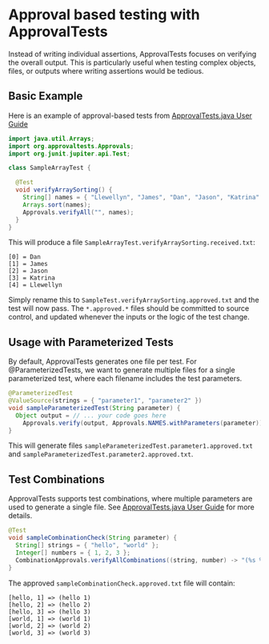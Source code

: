 # Approval based testing with ApprovalTests

Instead of writing individual assertions, ApprovalTests focuses on verifying the overall output. This is particularly useful when testing complex objects, files, or outputs where writing assertions would be tedious.

## Basic Example

Here is an example of approval-based tests from [ApprovalTests.java User Guide](https://github.com/approvals/ApprovalTests.Java/blob/master/README.md)

```java
import java.util.Arrays;
import org.approvaltests.Approvals;
import org.junit.jupiter.api.Test;

class SampleArrayTest {

  @Test
  void verifyArraySorting() {
    String[] names = { "Llewellyn", "James", "Dan", "Jason", "Katrina" };
    Arrays.sort(names);
    Approvals.verifyAll("", names);
  }
}

```

This will produce a file `SampleArrayTest.verifyArraySorting.received.txt`:

```
[0] = Dan
[1] = James
[2] = Jason
[3] = Katrina
[4] = Llewellyn
```

Simply rename this to `SampleTest.verifyArraySorting.approved.txt` and the test will now pass.
The `*.approved.*` files should be committed to source control, and updated whenever the inputs or the logic of the test change.

## Usage with Parameterized Tests

By default, ApprovalTests generates one file per test.
For @ParameterizedTests, we want to generate multiple files for a single parameterized test, where each filename includes the test parameters.

```java
@ParameterizedTest
@ValueSource(strings = { "parameter1", "parameter2" })
void sampleParameterizedTest(String parameter) {
  Object output = // ... your code goes here
    Approvals.verify(output, Approvals.NAMES.withParameters(parameter));
}

```

This will generate files `sampleParameterizedTest.parameter1.approved.txt` and `sampleParameterizedTest.parameter2.approved.txt`.

## Test Combinations

ApprovalTests supports test combinations, where multiple parameters are used to generate a single file.
See [ApprovalTests.java User Guide](https://github.com/approvals/ApprovalTests.Java/blob/master/approvaltests/docs/README.md#test-combinations) for more details.

```java
@Test
void sampleCombinationCheck(String parameter) {
  String[] strings = { "hello", "world" };
  Integer[] numbers = { 1, 2, 3 };
  CombinationApprovals.verifyAllCombinations((string, number) -> "(%s %s)".formatted(string, number), strings, numbers);
}

```

The approved `sampleCombinationCheck.approved.txt` file will contain:

```
[hello, 1] => (hello 1)
[hello, 2] => (hello 2)
[hello, 3] => (hello 3)
[world, 1] => (world 1)
[world, 2] => (world 2)
[world, 3] => (world 3)
```
